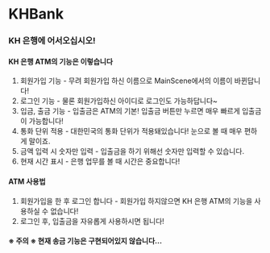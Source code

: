 # KHBank
### KH 은행에 어서오십시오!
#### KH 은행 ATM의 기능은 이렇습니다
1. 회원가입 기능 - 무려 회원가입 하신 이름으로 MainScene에서의 이름이 바뀐답니다!
2. 로그인 기능 - 물론 회원가입하신 아이디로 로그인도 가능하답니다~
3. 입금, 출금 기능 - 입출금은 ATM의 기본! 입출금 버튼만 누르면 매우 빠르게 입출금이 가능합니다!
4. 통화 단위 적용 - 대한민국의 통화 단위가 적용돼있습니다! 눈으로 볼 때 매우 편하게 말이죠.
5. 금액 입력 시 숫자만 입력 - 입출금을 하기 위해선 숫자만 입력할 수 있습니다.
6. 현재 시간 표시 - 은행 업무를 볼 때 시간은 중요합니다!

#### ATM 사용법
1. 회원가입을 한 후 로그인 합니다 - 회원가입 하지않으면 KH 은행 ATM의 기능을 사용하실 수 없습니다!
2. 로그인 후, 입출금을 자유롭게 사용하시면 됩니다!
#### ※ 주의 ※ 현재 송금 기능은 구현되어있지 않습니다...
